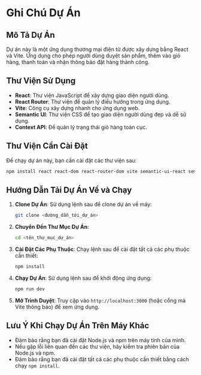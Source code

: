# Ghi Chú Dự Án

## Mô Tả Dự Án

Dự án này là một ứng dụng thương mại điện tử được xây dựng bằng React và Vite. Ứng dụng cho phép người dùng duyệt sản phẩm, thêm vào giỏ hàng, thanh toán và nhận thông báo đặt hàng thành công.

## Thư Viện Sử Dụng

- **React**: Thư viện JavaScript để xây dựng giao diện người dùng.
- **React Router**: Thư viện để quản lý điều hướng trong ứng dụng.
- **Vite**: Công cụ xây dựng nhanh cho ứng dụng web.
- **Semantic UI**: Thư viện CSS để tạo giao diện người dùng đẹp và dễ sử dụng.
- **Context API**: Để quản lý trạng thái giỏ hàng toàn cục.

## Thư Viện Cần Cài Đặt

Để chạy dự án này, bạn cần cài đặt các thư viện sau:

```bash
npm install react react-dom react-router-dom vite semantic-ui-react semantic-ui-css
```

## Hướng Dẫn Tải Dự Án Về và Chạy

1. **Clone Dự Án**: Sử dụng lệnh sau để clone dự án về máy:
   ```bash
   git clone <đường_dẫn_tới_dự_án>
   ```

2. **Chuyển Đến Thư Mục Dự Án**:
   ```bash
   cd <tên_thư_mục_dự_án>
   ```

3. **Cài Đặt Các Phụ Thuộc**: Chạy lệnh sau để cài đặt tất cả các phụ thuộc cần thiết:
   ```bash
   npm install
   ```

4. **Chạy Dự Án**: Sử dụng lệnh sau để khởi động ứng dụng:
   ```bash
   npm run dev
   ```

5. **Mở Trình Duyệt**: Truy cập vào `http://localhost:3000` (hoặc cổng mà Vite thông báo) để xem ứng dụng.

## Lưu Ý Khi Chạy Dự Án Trên Máy Khác

- Đảm bảo rằng bạn đã cài đặt Node.js và npm trên máy tính của mình.
- Nếu gặp lỗi liên quan đến các thư viện, hãy kiểm tra phiên bản của Node.js và npm.
- Đảm bảo rằng bạn đã cài đặt tất cả các phụ thuộc cần thiết bằng cách chạy `npm install`.


